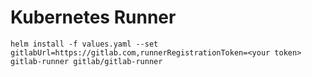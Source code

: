 # Kubernetes Runner

`helm install -f values.yaml --set gitlabUrl=https://gitlab.com,runnerRegistrationToken=<your token>  gitlab-runner gitlab/gitlab-runner`
